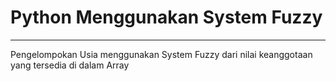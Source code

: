# Python Menggunakan System Fuzzy
---
Pengelompokan Usia menggunakan System Fuzzy dari nilai keanggotaan yang tersedia di dalam Array
